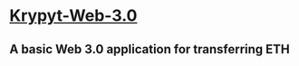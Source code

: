 # [Krypyt-Web-3.0](http://ak3626.byethost14.com/)
## A basic Web 3.0 application for transferring ETH

